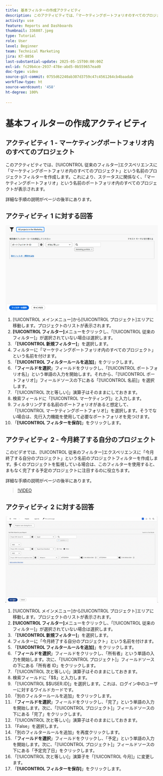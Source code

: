 ```yaml
---
title: 基本フィルターの作成アクティビティ
description: このアクティビティでは、「マーケティングポートフォリオのすべてのプロジェクト」という名前のプロジェクトフィルターと、「今月終了する自分のプロジェクト」という名前の別のプロジェクトフィルターを作成します。
activity: use
feature: Reports and Dashboards
thumbnail: 336807.jpeg
type: Tutorial
role: User
level: Beginner
team: Technical Marketing
jira: KT-8856
last-substantial-update: 2025-05-15T00:00:00Z
exl-id: fc29b4ce-2937-478e-abd5-0b559657ead0
doc-type: video
source-git-commit: 0755d62240ab307d3759c47c4561264cb4baadab
workflow-type: ht
source-wordcount: '458'
ht-degree: 100%

---
```


# 基本フィルターの作成アクティビティ


## アクティビティ 1 - マーケティングポートフォリオ内のすべてのプロジェクト

このアクティビティでは、[!UICONTROL 従来のフィルター]エクスペリエンスに「マーケティングポートフォリオ内のすべてのプロジェクト」という名前のプロジェクトフィルターを作成します。これにより、ステータスに関係なく、「マーケティングポートフォリオ」という名前のポートフォリオ内のすべてのプロジェクトが表示されます。

詳細な手順の説明がページの後半にあります。

## アクティビティ 1 に対する回答

![新しいフィルターを作成する画面の画像](assets/basic-filter-activity-1.png)

1. [!UICONTROL メインメニュー]から[!UICONTROL プロジェクト]エリアに移動します。プロジェクトのリストが表示されます。
1. **[!UICONTROL フィルター]**&#x200B;メニューをクリックし、「[!UICONTROL 従来のフィルター]」が選択されていない場合は選択します。
1. 「**[!UICONTROL 新規フィルター]**」を選択します。
1. フィルターに「マーケティングポートフォリオ内のすべてのプロジェクト」という名前を付けます。
1. 「**[!UICONTROL フィルタールールを追加]**」をクリックします。
1. 「**フィールドを選択**」フィールドをクリックし、「[!UICONTROL ポートフォリオ名]」という単語の入力を開始します。それから、「[!UICONTROL ポートフォリオ]」フィールドソースの下にある「[!UICONTROL 名前]」を選択します。
1. 「[!UICONTROL 次と等しい]」演算子はそのままにしておきます。
1. 検索フィールドに「[!UICONTROL マーケティング]」と入力します。
1. フィルタリングする名前のポートフォリオがあると想定して、「[!UICONTROL マーケティングポートフォリオ]」を選択します。そうでない場合は、先行入力機能を使用して必要なポートフォリオを見つけます。
1. 「**[!UICONTROL フィルターを保存]**」をクリックします。

## アクティビティ 2 - 今月終了する自分のプロジェクト

このビデオでは、[!UICONTROL 従来のフィルター]エクスペリエンスに「今月終了する自分のプロジェクト」という名前のプロジェクトフィルターを作成します。多くのプロジェクトを監視している場合は、このフィルターを使用すると、まもなく完了する予定のプロジェクトに注目するのに役立ちます。

詳細な手順の説明がページの後半にあります。

>[!VIDEO](https://video.tv.adobe.com/v/3443380/?quality=12&learn=on&enablevpops&captions=jpn)

## アクティビティ 2 に対する回答

![新しいフィルターを作成する画面の画像](assets/basic-filter-activity-2.png)

1. [!UICONTROL メインメニュー]から[!UICONTROL プロジェクト]エリアに移動します。プロジェクトのリストが表示されます。
1. **[!UICONTROL フィルター]**&#x200B;メニューをクリックし、「[!UICONTROL 従来のフィルター]」が選択されていない場合は選択します。
1. 「**[!UICONTROL 新規フィルター]**」を選択します。
1. フィルターに「今月終了する自分のプロジェクト」という名前を付けます。
1. 「**[!UICONTROL フィルタールールを追加]**」をクリックします。
1. 「**フィールドを選択**」フィールドをクリックし、「所有者」という単語の入力を開始します。次に、「[!UICONTROL プロジェクト]」フィールドソースの下にある「所有者 ID」をクリックします。
1. 「[!UICONTROL 次と等しい]」演算子はそのままにしておきます。
1. 検索フィールドに「$$」と入力します。
1. 「[!UICONTROL $$USER.ID]」を選択します。これは、ログイン中のユーザーに対するワイルドカードです。
1. 「別のフィルタールールを追加」をクリックします。
1. 「**フィールドを選択**」フィールドをクリックし、「完了」という単語の入力を開始します。次に、「[!UICONTROL プロジェクト]」フィールドソースの下にある「完了」をクリックします。
1. 「[!UICONTROL 次と等しい]」演算子はそのままにしておきます。
1. 「False」を選択します。
1. 「別のフィルタールールを追加」を再度クリックします。
1. 「**フィールドを選択**」フィールドをクリックし、「予定」という単語の入力を開始します。次に、「[!UICONTROL プロジェクト]」フィールドソースの下にある「予定完了日」をクリックします。
1. 「[!UICONTROL 次と等しい]」演算子を「[!UICONTROL 今月]」に変更します。
1. 「**[!UICONTROL フィルターを保存]**」をクリックします。
